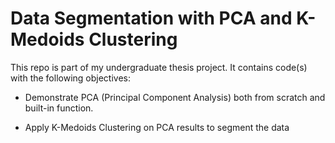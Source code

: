 # Data Segmentation with PCA and K-Medoids Clustering

This repo is part of my undergraduate thesis project. It contains code(s) with the following objectives:

- Demonstrate PCA (Principal Component Analysis) both from scratch and built-in function. 

- Apply K-Medoids Clustering on PCA results to segment the data
